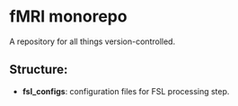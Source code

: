# fMRI monorepo

A repository for all things version-controlled.

## Structure:

- __fsl_configs__: configuration files for FSL processing step.
